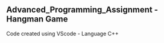Advanced_Programming_Assignment - Hangman Game 
---------------------------------------------------------------------------------
Code created using VScode - Language C++ 


